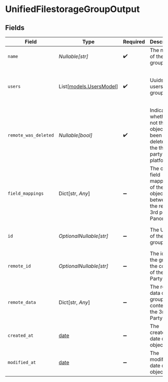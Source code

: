 # UnifiedFilestorageGroupOutput


## Fields

| Field                                                                              | Type                                                                               | Required                                                                           | Description                                                                        | Example                                                                            |
| ---------------------------------------------------------------------------------- | ---------------------------------------------------------------------------------- | ---------------------------------------------------------------------------------- | ---------------------------------------------------------------------------------- | ---------------------------------------------------------------------------------- |
| `name`                                                                             | *Nullable[str]*                                                                    | :heavy_check_mark:                                                                 | The name of the group                                                              | My group                                                                           |
| `users`                                                                            | List[[models.UsersModel](../models/usersmodel.md)]                                 | :heavy_check_mark:                                                                 | Uuids of users of the group                                                        | [<br/>"801f9ede-c698-4e66-a7fc-48d19eebaa4f"<br/>]                                 |
| `remote_was_deleted`                                                               | *Nullable[bool]*                                                                   | :heavy_check_mark:                                                                 | Indicates whether or not this object has been deleted in the third party platform. | false                                                                              |
| `field_mappings`                                                                   | Dict[str, *Any*]                                                                   | :heavy_minus_sign:                                                                 | The custom field mappings of the object between the remote 3rd party & Panora      | {<br/>"fav_dish": "broccoli",<br/>"fav_color": "red"<br/>}                         |
| `id`                                                                               | *OptionalNullable[str]*                                                            | :heavy_minus_sign:                                                                 | The UUID of the group                                                              | 801f9ede-c698-4e66-a7fc-48d19eebaa4f                                               |
| `remote_id`                                                                        | *OptionalNullable[str]*                                                            | :heavy_minus_sign:                                                                 | The id of the group in the context of the 3rd Party                                | id_1                                                                               |
| `remote_data`                                                                      | Dict[str, *Any*]                                                                   | :heavy_minus_sign:                                                                 | The remote data of the group in the context of the 3rd Party                       | {<br/>"fav_dish": "broccoli",<br/>"fav_color": "red"<br/>}                         |
| `created_at`                                                                       | [date](https://docs.python.org/3/library/datetime.html#date-objects)               | :heavy_minus_sign:                                                                 | The created date of the object                                                     | 2024-10-01T12:00:00Z                                                               |
| `modified_at`                                                                      | [date](https://docs.python.org/3/library/datetime.html#date-objects)               | :heavy_minus_sign:                                                                 | The modified date of the object                                                    | 2024-10-01T12:00:00Z                                                               |
